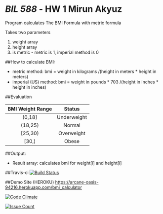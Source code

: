 # **_BIL 588_** - HW 1 Mirun Akyuz

Program calculates The BMI Formula with metric formula

Takes two parameters

1. weight array
2. height array
3. is metric - metric is 1, imperial method is 0  



##How to calculate BMI:
* metric method: bmi = weight in kilograms /(height in meters * height in meters) 
* imperial (US) method: bmi = weight in pounds * 703  /(height in inches * height in inches)

##Evaluation

| BMI	Weight Range  |  Status       |
| :---:               | :---:         |
| (0,18]              | Underweight   |
| (18,25)             | Normal        |
| [25,30)             | Overweight    |
| [30,)               | Obese         |

##Output:
* Result array: calculates bmi for weight[i] and height[i]


##Travis-ci
[![Build Status](https://travis-ci.org/ma-quat/Hw1.svg?branch=master)](https://travis-ci.org/ma-quat/Hw1)

##Demo Site (HEROKU)
https://arcane-oasis-94216.herokuapp.com/bmi_calculator

[![Code Climate](https://codeclimate.com/github/ma-quat/Hw1/badges/gpa.svg)](https://codeclimate.com/github/ma-quat/Hw1)

[![Issue Count](https://codeclimate.com/github/ma-quat/Hw1/badges/issue_count.svg)](https://codeclimate.com/github/ma-quat/Hw1)